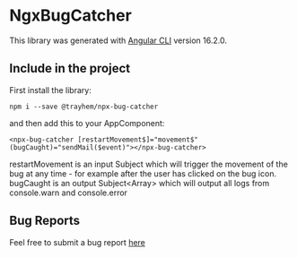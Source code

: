# NgxBugCatcher

This library was generated with [Angular CLI](https://github.com/angular/angular-cli) version 16.2.0.

## Include in the project

First install the library:

`npm i --save @trayhem/npx-bug-catcher`

and then add this to your AppComponent:

`<npx-bug-catcher [restartMovement$]="movement$" (bugCaught)="sendMail($event)"></npx-bug-catcher>`

restartMovement is an input Subject<void> which will trigger the movement of the bug at any time - for example after the user has clicked on the bug icon.
bugCaught is an output Subject<Array<string>> which will output all logs from console.warn and console.error


## Bug Reports

Feel free to submit a bug report [here](https://github.com/trayhem/npx-bug-catcher/issues)
